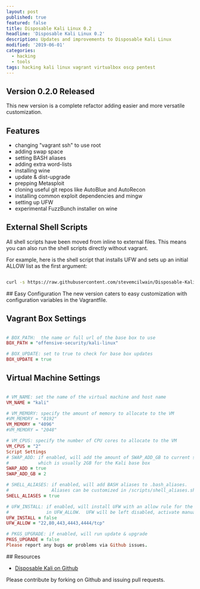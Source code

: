 ```yaml
---
layout: post
published: true
featured: false
title: Disposable Kali Linux 0.2
headline: 'Disposable Kali Linux 0.2'
description: Updates and improvements to Disposable Kali Linux
modified: '2019-06-01'
categories:
  - hacking
  - tools
tags: hacking kali linux vagrant virtualbox oscp pentest
---
```

## Version 0.2.0 Released
This new version is a complete refactor adding easier and more versatile customization.

## Features
- changing "vagrant ssh" to use root
- adding swap space
- setting BASH aliases
- adding extra word-lists
- installing wine
- update & dist-upgrade
- prepping Metasploit
- cloning useful git repos like AutoBlue and AutoRecon
- installing common exploit dependencies and mingw
- setting up UFW
- experimental FuzzBunch installer on wine

## External Shell Scripts
All shell scripts have been moved from inline to external files. This means you can also run the shell scripts directly without vagrant.

For example, here is the shell script that installs UFW and sets up an initial ALLOW list as the first argument:

```bash

curl -s https://raw.githubusercontent.com/stevemcilwain/Disposable-Kali/master/scripts/network_ufw.sh | bash -s 80/tcp

```
<p> </p>
## Easy Configuration
The new version caters to easy customization with configuration variables in the Vagrantfile.

## Vagrant Box Settings

```ruby

# BOX_PATH:  the name or full url of the base box to use
BOX_PATH = "offensive-security/kali-linux"

# BOX_UPDATE: set to true to check for base box updates 
BOX_UPDATE = true

```
<p> </p>

## Virtual Machine Settings

```ruby

# VM_NAME: set the name of the virtual machine and host name
VM_NAME = "kali"

# VM_MEMORY: specify the amount of memory to allocate to the VM
#VM_MEMORY = "8192"
VM_MEMORY = "4096"
#VM_MEMORY = "2048"

# VM_CPUS: specify the number of CPU cores to allocate to the VM
VM_CPUS = "2"
Script Settings
# SWAP_ADD: if enabled, will add the amount of SWAP_ADD_GB to current swap space
#           which is usually 2GB for the Kali base box
SWAP_ADD = true
SWAP_ADD_GB = 2

# SHELL_ALIASES: if enabled, will add BASH aliases to .bash_aliases.
#                Aliases can be customized in /scripts/shell_aliases.sh
SHELL_ALIASES = true

# UFW_INSTALL: if enabled, will install UFW with an allow rule for the ports
#              in UFW_ALLOW.  UFW will be left disabled, activate manually.
UFW_INSTALL = false
UFW_ALLOW = "22,80,443,4443,4444/tcp"

# PKGS_UPGRADE: if enabled, will run update & upgrade
PKGS_UPGRADE = false
Please report any bugs or problems via Github issues. 

```
<p> </p>
## Resources

- <a href="https://github.com/stevemcilwain/Disposable-Kali" target="_blank">Disposable Kali on Github</a>

Please contribute by forking on Github and issuing pull requests.

<p>&nbsp;</p>
<p>&nbsp;</p>